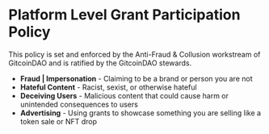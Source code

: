 # Platform Level Grant Participation Policy

This policy is set and enforced by the Anti-Fraud & Collusion workstream of GitcoinDAO and is ratified by the GitcoinDAO stewards.

* **Fraud \| Impersonation** - Claiming to be a brand or person you are not
* **Hateful Content** - Racist, sexist, or otherwise hateful
* **Deceiving Users** - Malicious content that could cause harm or unintended consequences to users
* **Advertising** - Using grants to showcase something you are selling like a token sale or NFT drop

